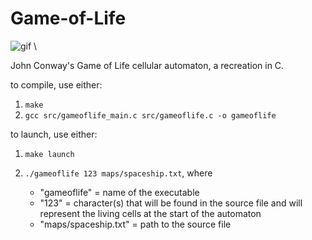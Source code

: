 # Game-of-Life

![gif](materials/gameoflife.gif) \

John Conway's Game of Life cellular automaton, a recreation in C.

to compile, use either:
1) ```make```
2) ```gcc src/gameoflife_main.c src/gameoflife.c -o gameoflife```

to launch, use either:
1) ```make launch```
2) ```./gameoflife 123 maps/spaceship.txt```,  where

    - "gameoflife" = name of the executable
    - "123" = character(s) that will be found in the source file and will represent the living cells at the start of the automaton
    - "maps/spaceship.txt" = path to the source file
